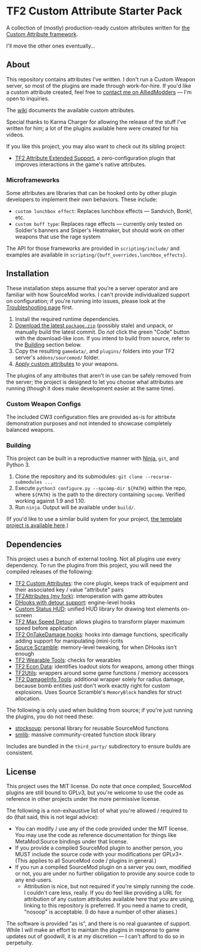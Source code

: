 # TF2 Custom Attribute Starter Pack

A collection of (mostly) production-ready custom attributes written for
[the Custom Attribute framework][custattr].

I'll move the other ones eventually&hellip;

[custattr]: https://github.com/nosoop/SM-TFCustAttr

## About

This repository contains attributes I've written.  I don't run a Custom Weapon server, so most
of the plugins are made through work-for-hire.  If you'd like a custom attribute created, feel
free to [contact me on AlliedModders][am-prof] &mdash; I'm open to inquiries.

The [wiki][] documents the available custom attributes.

Special thanks to Karma Charger for allowing the release of the stuff I've written for him;
a lot of the plugins available here were created for his videos.

If you like this project, you may also want to check out its sibling project:

- [TF2 Attribute Extended Support][attrsupport], a zero-configuration plugin that improves
interactions in the game's native attributes.

[am-prof]: https://forums.alliedmods.net/member.php?u=252787
[wiki]: https://github.com/nosoop/SM-TFCustomAttributeStarterPack/wiki/Custom-Attribute-List
[attrsupport]: https://github.com/nosoop/SM-TFAttributeSupport

### Microframeworks

Some attributes are libraries that can be hooked onto by other plugin developers to implement
their own behaviors.  These include:

- `custom lunchbox effect`:  Replaces lunchbox effects &mdash; Sandvich, Bonk!, etc.
- `custom buff type`:  Replaces rage effects &mdash; currently only tested on Soldier's banners
and Sniper's Heatmaker, but should work on other weapons that use the rage system

The API for those frameworks are provided in `scripting/include/` and examples are available in
`scripting/{buff_overrides,lunchbox_effects}`.

## Installation

These installation steps assume that you're a server operator and are familiar with how
SourceMod works.  I can't provide individualized support on configuration; if you're running
into issues, please look at the [Troubleshooting page][trouble] first.

1.  Install the required runtime dependencies.
2.  [Download the latest `package.zip`][releases] (possibly stale) and unpack, or manually build
the latest commit.  Do *not* click the green "Code" button with the download-like icon.
If you intend to build from source, refer to the [Building](#Building) section below.
3.  Copy the resulting `gamedata/`, and `plugins/` folders into your TF2 server's
`addons/sourcemod/` folder.
4.  [Apply custom attributes][apply-custom] to your weapons.

The plugins of any attributes that aren't in use can be safely removed from the server; the
project is designed to let you choose what attributes are running (though it does make
development easier at the same time).

[Custom Weapons plugin]: https://forums.alliedmods.net/showthread.php?t=285258
[apply-custom]: https://github.com/nosoop/SM-TFCustAttr/wiki/Applying-Custom-Attributes
[releases]: https://github.com/nosoop/SM-TFCustomAttributeStarterPack/releases
[trouble]: https://github.com/nosoop/SM-TFCustomAttributeStarterPack/wiki/Troubleshooting

### Custom Weapon Configs

The included CW3 configuration files are provided as-is for attribute demonstration purposes and
not intended to showcase completely balanced weapons.

### Building

This project can be built in a reproductive manner with [Ninja](https://ninja-build.org/),
`git`, and Python 3.

1.  Clone the repository and its submodules: `git clone --recurse-submodules ...`
2.  Execute `python3 configure.py --spcomp-dir ${PATH}` within the repo, where `${PATH}` is the
path to the directory containing `spcomp`.  Verified working against 1.9 and 1.10.
3.  Run `ninja`.  Output will be available under `build/`.

(If you'd like to use a similar build system for your project,
[the template project is available here][ninjatemplate].)

[ninjatemplate]: https://github.com/nosoop/NinjaBuild-SMPlugin

## Dependencies

This project uses a bunch of external tooling.  Not all plugins use every dependency.
To run the plugins from this project, you will need the compiled releases of the following:

- [TF2 Custom Attributes][custattr]:  the core plugin, keeps track of equipment and their
associated key / value "attribute" pairs
- [TF2Attributes (my fork)][tf2attributes]:  interoperation with game attributes
- [DHooks with detour support][dynhooks]:  engine-level hooks
- [Custom Status HUD][]:  unified HUD library for drawing text elements on-screen
- [TF2 Max Speed Detour][maxspeed-ext]:  allows plugins to transform player maximum speed
before application
- [TF2 OnTakeDamage hooks][otd-ext]:  hooks into damage functions, specifically adding support
for manipulating (mini-)crits
- [Source Scramble][]:  memory-level tweaking, for when DHooks isn't enough
- [TF2 Wearable Tools][]:  checks for wearables
- [TF2 Econ Data][]:  identifies loadout slots for weapons, among other things
- [TF2Utils][]:  wrappers around some game functions / memory accessors
- [TF2 DamageInfo Tools][]:  additional wrapper solely for radius damage, because bomb entities
just don't work exactly right for custom explosions.  Uses Source Scramble's `MemoryBlock`
handles for struct allocation.

The following is only used when building from source; if you're just running the plugins, you do
not need these:

- [stocksoup][]:  personal library for reusable SourceMod functions
- [smlib][]:  massive community-created function stock library

Includes are bundled in the `third_party/` subdirectory to ensure builds are consistent.

[tf2attributes]: https://github.com/nosoop/tf2attributes
[dynhooks]: https://forums.alliedmods.net/showpost.php?p=2588686&postcount=589
[stocksoup]: https://github.com/nosoop/stocksoup
[Custom Status HUD]: https://github.com/nosoop/SM-CustomStatusHUD
[maxspeed-ext]: https://github.com/nosoop/SMExt-TFMaxSpeedDetour
[otd-ext]: https://github.com/nosoop/SM-TFOnTakeDamage
[Source Scramble]: https://github.com/nosoop/SMExt-SourceScramble
[TF2 Wearable Tools]: https://github.com/nosoop/sourcemod-tf2wearables
[TF2 Econ Data]: https://github.com/nosoop/SM-TFEconData
[TF2Utils]: https://github.com/nosoop/SM-TFUtils
[smlib]: https://github.com/bcserv/smlib
[TF2 DamageInfo Tools]: https://github.com/nosoop/SM-TFDamageInfo

## License

This project uses the MIT license.  Do note that once compiled, SourceMod plugins are still
bound to GPLv3, but you're welcome to use the code as reference in other projects under the more
permissive license.

The following is a non-exhaustive list of what you're allowed / required to do (that said, this
is not legal advice):

- You can modify / use any of the code provided under the MIT license.  You may use the code as
reference documentation for things like MetaMod:Source bindings under that license.
- If you provide a compiled SourceMod plugin to another person, you MUST include the source code
with your modifications per GPLv3+.  (This applies to all SourceMod code / plugins in general.)
- If you run a compiled SourceMod plugin on a server you own, modified or not, you are under no
further obligation to provide any source code to any end-users.
	- Attribution is nice, but not required if you're simply running the code.  I couldn't care
	less, really.  If you do feel like providing a URL for attribution of any custom attributes
	available here that you are using, linking to this repository is preferred.  If you need
	a name to credit, "nosoop" is acceptable.  (I do have a number of other aliases.)

The software is provided "as is", and there is no real guarantee of support.  While I will make
an effort to maintain the plugins in response to game updates out of goodwill, it is at my
discretion &mdash; I can't afford to do so in perpetuity.
